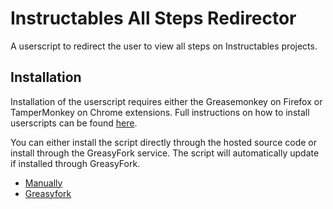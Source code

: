 # Instructables All Steps Redirector
A userscript to redirect the user to view all steps on Instructables projects.

## Installation
Installation of the userscript requires either the Greasemonkey on Firefox or TamperMonkey on Chrome extensions. Full instructions on how to install userscripts can be found [here](https://greasyfork.org/en/help/installing-user-scripts). 

You can either install the script directly through the hosted source code or install through the GreasyFork service. The script will automatically update if installed through GreasyFork.
* [Manually](https://github.com/splttingatms/instructablesallsteps/blob/master/instructablesallsteps.user.js)
* [Greasyfork](https://greasyfork.org/en/scripts/20561-instructables-all-steps)

